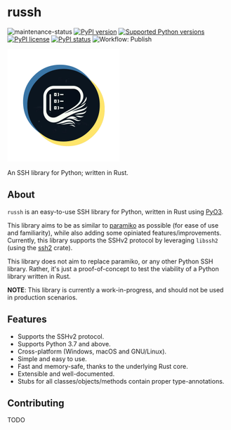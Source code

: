 # russh

![maintenance-status](https://img.shields.io/badge/maintenance-experimental-blue.svg)
[![PyPI version](https://badge.fury.io/py/russh.svg)](https://badge.fury.io/py/russh)
[![Supported Python versions](https://img.shields.io/pypi/pyversions/russh.svg)](https://pypi.python.org/pypi/russh/)
[![PyPI license](https://img.shields.io/pypi/l/ansicolortags.svg)](https://pypi.python.org/pypi/ansicolortags/)
[![PyPI status](https://img.shields.io/pypi/status/ansicolortags.svg)](https://pypi.python.org/pypi/ansicolortags/)
![Workflow: Publish](https://github.com/nikhil-prabhu/russh/actions/workflows/Publish.yml/badge.svg)

![russh: logo](assets/logo.png)

An SSH library for Python; written in Rust.

## About

`russh` is an easy-to-use SSH library for Python, written in Rust using [PyO3](https://github.com/PyO3/pyo3).

This library aims to be as similar to [paramiko](https://pypi.org/project/paramiko/) as possible (for ease of use and familiarity), while also adding some opiniated features/improvements.
Currently, this library supports the SSHv2 protocol by leveraging `libssh2` (using the [ssh2](https://crates.io/crates/ssh2) crate).

This library does not aim to replace paramiko, or any other Python SSH library. Rather, it's just a proof-of-concept to test the viability of a Python library written in Rust.

**NOTE**: This library is currently a work-in-progress, and should not be used in production scenarios.

## Features

- Supports the SSHv2 protocol.
- Supports Python 3.7 and above.
- Cross-platform (Windows, macOS and GNU/Linux).
- Simple and easy to use.
- Fast and memory-safe, thanks to the underlying Rust core.
- Extensible and well-documented.
- Stubs for all classes/objects/methods contain proper type-annotations.

## Contributing

TODO
